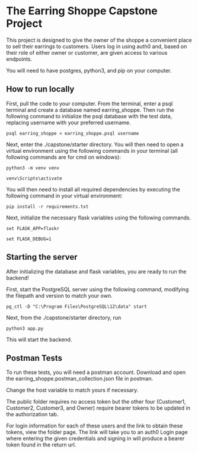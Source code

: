 # The Earring Shoppe Capstone Project

This project is designed to give the owner of the shoppe a convenient place to sell their earrings to customers. Users log in using auth0 and, based on their role of either owner or customer, are given access to various endpoints.

You will need to have postgres, python3, and pip on your computer.

## How to run locally

First, pull the code to your computer. From the terminal, enter a psql terminal and create a database named earring_shoppe. Then run the following command to initialize the psql database with the test data, replacing username with your preferred username.

```
psql earring_shoppe < earring_shoppe.psql username
```




Next, enter the ./capstone/starter directory. You will then need to open a virtual environment using the following commands in your terminal (all following commands are for cmd on windows):

```
python3 -m venv venv

venv\Scripts\activate
```

You will then need to install all required dependencies by executing the following command in your virtual environment:

```
pip install -r requirements.txt
```



Next, initialize the necessary flask variables using the following commands.

```
set FLASK_APP=flaskr

set FLASK_DEBUG=1
```


## Starting the server

After initializing the database and flask variables, you are ready to run the backend!

First, start the PostgreSQL server using the following command, modifying the filepath and version to match your own.

```
pg_ctl -D "C:\Program Files\PostgreSQL\12\data" start
```


Next, from the ./capstone/starter directory, run

```
python3 app.py
```

This will start the backend.


## Postman Tests

To run these tests, you will need a postman account. Download and open the earring_shoppe.postman_collection.json file in postman.

Change the host variable to match yours if necessary.

The public folder requires no access token but the other four (Customer1, Customer2, Customer3, and Owner) require bearer tokens to be updated in the authorization tab.

For login information for each of these users and the link to obtain these tokens, view the folder page. The link will take you to an auth0 Login page where entering the given credentials and signing in will produce a bearer token found in the return url.

